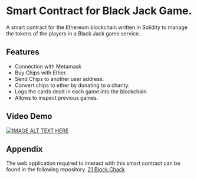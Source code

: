 
# Smart Contract for Black Jack Game.

A smart contract for the Ethereum blockchain written in Solidity to manage the tokens of the players in a Black Jack game service.


## Features
- Connection with Metamask
- Buy Chips with Ether.
- Send Chips to another user address.
- Convert chips to ether by donating to a charity.
- Logs the cards dealt in each game into the blockchain.
- Allows to inspect previous games. 
## Video Demo

[![IMAGE ALT TEXT HERE](https://img.youtube.com/vi/hDYOB-JUI7A/0.jpg)](https://www.youtube.com/watch?v=hDYOB-JUI7A)

## Appendix

The web application required to interact with this smart contract can be found in the following repository.
[21 Block Chack](https://github.com/dengbuqi/21BlockChack)
